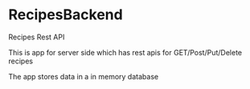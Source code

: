 # RecipesBackend
Recipes Rest API

This is app for server side which has rest apis for GET/Post/Put/Delete recipes

The app stores data in a in memory database

